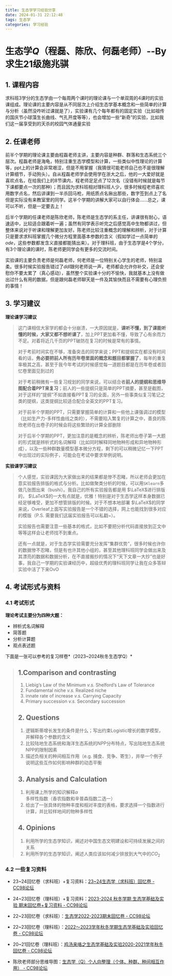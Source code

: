 ```yaml
---
title: 生态学学习经验分享
date: 2024-01-31 22:12:48
tags: 生态学
categories: 学习经验
---
```


# 生态学*Q*（程磊、陈欣、何磊老师）--By 求生21级施兆骐

## 1. 课程内容

求科班3学分的生态学由一个每周两个课时的理论课与一个单双周的4课时的实验课组成。理论课的主要内容是从不同层次上介绍生态学基本概念和一些简单的计算与分析（虽然没咋听过课就是了），实验课有几个每年都有的固定实验（比如祖传的国庆节小球藻生长曲线、气孔开度等等），也会增加一些“新奇”的实验，比如我们这一届享受到的天杀的校园气体通量实验

## 2. 任课老师

前半个学期的理论课主要由程磊老师主讲，主要内容是种群、群落和生态系统三个层次。程磊老师是海龟，特别注重生态学模型和计算，一些类似中性理论的计算等，ppt上的计算会非常艰涩，但是不用掌握（我猜很可能老师自己也不是很理解计算细节，手动狗头）。自从程磊老师学会使用学在浙大之后，他的一大爱好就是喜欢点名，在给我们上的8节课内，程老师足足点了12次名（没错有时候就是每节下课都要点一次的那种）；而且因为求科班相对理科班人少，很多时候程老师喜欢用数字点名，然后讲课到一半杀回马枪，用纸质点名揪出那些，数字签到点上了名但是实际没有来教室里的同学。这半个学期的讲解大家可以自行体会......总之，课可以不听，但是一定要去上！

后半个学期的任课老师是陈欣老师，陈老师是生态学的系主任，讲课很有耐心，语速适中，比较适合跟着听一遍；虽然有同学表示听完之后感觉高中生物都讲过，但整体来说对于听课和理解更加友好。陈老师比较注重概念的理解和辨析，对于计算只是要求求科班掌握几个微分方程里面基本参数的含义（假如学过一点简单的*ode*，这些参数都发含义直接都能猜出来）。对于理科班，由于生态学是4个学分，有3个理论课的课时，陈老师更同学会有更多的交流时间。

实验课的主要负责老师是何磊老师，何老师是一位特别关心学生的老师，特别温柔。很多时候实验报告错过了*ddl*跟何老师说一声，老师都会允许你补交，还会安慰你不要太累了（真心感动），虽然整个实验课十分的不愉快，我就基本上没有做出过什么有用的数据，但是跟何磊老师聊天是一件及其愉快而且不需要有心理负担的事情！

## 3. 学习建议

**理论课学习建议**

>这门课相信大家学的都会十分崩溃，一大原因就是，**课听不懂，到了课能听懂的时候，大家又都不想听课了**，加上PPT更加看不懂，导致了心有余而力不足。对着将近几千页的PPT破防在复习的时候是常有的事情。
>
>对于考前时间实在不够，准备突击的同学来说；PPT和提纲实在都没有时间看的话，**务必要把前人所有历年卷里面的概念和题目都掌握了**，每年的重复率极其之高，甚至于我今年考试的时候感觉每一道题目都是在历年卷或者回忆卷里面见到过的
>
>对于考前稍微有一些复习规划的同学来说，可以结合者**前人的提纲和思维导图配合着PPT来复习**；前人的一些提纲只是简单的PPT摘要，甚至是截图，对于这样的“提纲”不如直接看PPT复习的全面，另外一些事类似复习笔记之类的提纲，这类提纲比较适合配合全英文的PPT复习。
>
>对于前半个学期的PPT，只需要掌握简单的计算和一些他上课强调过的模型（比如生产力-多样性曲线之类的），不需要陷入繁复的计算之中，善良的陈欣老师在出卷子的时候会将这些繁琐的计算全部删除
>
>对于后半个学期的PPT，更加注意的是概念的辨析，陈老师出卷子第一大题的形式就是辨析式的名词解释（比如同时解释同地物种形成和异地物种形成），以及一些种群数量模型基本微分方程，剩下的可以稍微记忆一下PPT中出现过的实际例子，可能会在考试中要求举例说明。

**实验课学习建议**

>个人感觉，实验课因为大家做出来的结果都是惨不忍睹，所以老师会更加在意实验报告排版的格式与分析。比如做聚类分析的时候，可以用`SKlearn`多做几张图出来（bushi）。我自己的所有实验报告都是用 $\LaTeX$进行排版的， $\LaTeX$的一大有点就是，优雅！特别是对于生态学这样本身数据已经足够难受，更加不想管排版的时候。对于不想本地部署 $\LaTeX$的同学来说，Overleaf上面写实验报告是一个不错的选择，网上也能找到很多对应的模版（P.S. 需要我们这届实验报告可以私戳~）。
>
>实验报告也需要注意一些基本的格式，比如不要把分析代码直接放到正文中等等这样会让老师找不到重点。
>
>还有一点就是，对于生态学实验需要充分发挥“集群优势”，很多时候也许你的数据惨不忍睹，但是有也许其他小组的，甚至其他理科班同学会做出来及其漂亮的数据和数据分析，在不直接搬抄的情况下“天下文章一大抄”也是好事，我自己一学期的实验课经历中，超级优秀的理科班同学让我在众多答辩实验中活了下来OvO

## 4. 考试形式与资料

### 4.1 考试形式

**理论考试主要分为四种大题：**

+ 辨析式名词解释
+ 简答题
+ 分析计算题
+ 观点表述题

下面是一张可以参考的复习样卷*（2023~2024秋冬生态学Q）*

>## 1.Comparison and contrasting
>
>1. Liebig’s Law of the Minimum  *v.s.* Shelford’s Law of Tolerance
>2. Fundamental niche *v.s.* Realized niche
>3. innate rate of increase *v.s.* Carrying Capacity
>4. Primary succession *v.s.* Secondary succession
>
>## 2. Questions
>
>1. 逻辑斯蒂增长发生的条件是什么；写出约束Logistic增长的数学模型，并解释各个参数的含义
>2. 比较陆地生态系统和海洋生态系统的NPP分布特点，写出陆地生态系统NPP的限制因素
>3. 描述负相关的种间相互作用（e.g. 捕食、竞争、寄生），并举一个例子说明这些互作如何影响种群的动态平衡
>
>## 3. Analysis and Calculation
>
>1. 利用课上所学的知识解释$\alpha$多样性指数（香农指数和辛普森指数二选一）
>2. 给出了一张具体的物种丰度和相对丰度的表格，要求选择一个指数进行计算，并比较样地间的物种多样性
>
>## 4. Opinions
>
>1. 利用所学的生态学知识，阐述对中国生态文明建设和可持续发展之间的关系
>2. 利用所学的生态学知识，阐述人类应该如何减少排放到大气中的$CO_2$
>

### 4.2 一些复习资料

+ 23~24回忆卷（求科班）+复习资料：[23~24生态学（求科班）回忆卷 - CC98论坛](https://www.cc98.org/topic/5799301)
+ 24~23回忆卷（理科班）+复习资料：[2023-2024 秋冬学期 生态学基础及实验 期末回忆卷+复习资料 - CC98论坛](https://www.cc98.org/topic/5804282)
+ 22~23回忆卷（求科班）：[生态学2022-2023期末回忆卷 - CC98论坛](https://www.cc98.org/topic/5507698)

+ 22~23回忆卷（理科班）：[2022～2023学年秋冬学期生态学基础及实验回忆卷 - CC98论坛](https://www.cc98.org/topic/5509492)
+ 20~21回忆卷（理科班）：[鸡汤来咯之生态学基础及实验2020-2021学年秋冬回忆卷 - CC98论坛](https://www.cc98.org/topic/5231974)

+ 陈欣老师部分思维导图：[生态学（Q）个人向整理（个体、种群、种间相互作用） - CC98论坛](https://www.cc98.org/topic/5799490)